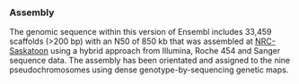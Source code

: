 ### Assembly

The genomic sequence within this version of Ensembl includes 33,459
scaffolds (\>200 bp) with an N50 of 850 kb that was assembled at
[NRC-Saskatoon](http://europepmc.org/articles/PMC4097860) using a hybrid
approach from Illumina, Roche 454 and Sanger sequence data. The assembly
has been orientated and assigned to the nine pseudochromosomes using
dense genotype-by-sequencing genetic maps.
